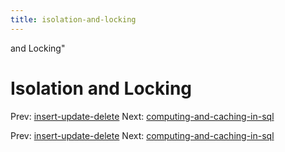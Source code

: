 ```yaml
---
title: isolation-and-locking
---
```


and Locking"

# Isolation and Locking

Prev:
[insert-update-delete](insert-update-delete.md)
Next:
[computing-and-caching-in-sql](computing-and-caching-in-sql.md)

Prev:
[insert-update-delete](insert-update-delete.md)
Next:
[computing-and-caching-in-sql](computing-and-caching-in-sql.md)
